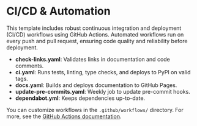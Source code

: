 # CI/CD & Automation

This template includes robust continuous integration and deployment (CI/CD) workflows using GitHub Actions. Automated workflows run on every push and pull request, ensuring code quality and reliability before deployment.

- **check-links.yaml**: Validates links in documentation and code comments.
- **ci.yaml**: Runs tests, linting, type checks, and deploys to PyPI on valid tags.
- **docs.yaml**: Builds and deploys documentation to GitHub Pages.
- **update-pre-commits.yaml**: Weekly job to update pre-commit hooks.
- **dependabot.yml**: Keeps dependencies up-to-date.

You can customize workflows in the `.github/workflows/` directory. For more, see the [GitHub Actions documentation](https://docs.github.com/en/actions).
